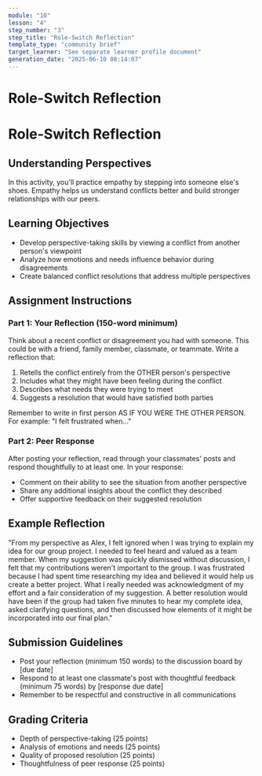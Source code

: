 ```yaml
---
module: "10"
lesson: "4"
step_number: "3"
step_title: "Role-Switch Reflection"
template_type: "community brief"
target_learner: "See separate learner profile document"
generation_date: "2025-06-10 08:14:07"
---
```


# Role-Switch Reflection

# Role-Switch Reflection

## Understanding Perspectives

In this activity, you'll practice empathy by stepping into someone else's shoes. Empathy helps us understand conflicts better and build stronger relationships with our peers.

## Learning Objectives
- Develop perspective-taking skills by viewing a conflict from another person's viewpoint
- Analyze how emotions and needs influence behavior during disagreements
- Create balanced conflict resolutions that address multiple perspectives

## Assignment Instructions

### Part 1: Your Reflection (150-word minimum)
Think about a recent conflict or disagreement you had with someone. This could be with a friend, family member, classmate, or teammate. Write a reflection that:

1. Retells the conflict entirely from the OTHER person's perspective
2. Includes what they might have been feeling during the conflict
3. Describes what needs they were trying to meet
4. Suggests a resolution that would have satisfied both parties

Remember to write in first person AS IF YOU WERE THE OTHER PERSON. For example: "I felt frustrated when..."

### Part 2: Peer Response
After posting your reflection, read through your classmates' posts and respond thoughtfully to at least one. In your response:
- Comment on their ability to see the situation from another perspective
- Share any additional insights about the conflict they described
- Offer supportive feedback on their suggested resolution

## Example Reflection
"From my perspective as Alex, I felt ignored when I was trying to explain my idea for our group project. I needed to feel heard and valued as a team member. When my suggestion was quickly dismissed without discussion, I felt that my contributions weren't important to the group. I was frustrated because I had spent time researching my idea and believed it would help us create a better project. What I really needed was acknowledgment of my effort and a fair consideration of my suggestion. A better resolution would have been if the group had taken five minutes to hear my complete idea, asked clarifying questions, and then discussed how elements of it might be incorporated into our final plan."

## Submission Guidelines
- Post your reflection (minimum 150 words) to the discussion board by [due date]
- Respond to at least one classmate's post with thoughtful feedback (minimum 75 words) by [response due date]
- Remember to be respectful and constructive in all communications

## Grading Criteria
- Depth of perspective-taking (25 points)
- Analysis of emotions and needs (25 points)
- Quality of proposed resolution (25 points)
- Thoughtfulness of peer response (25 points)